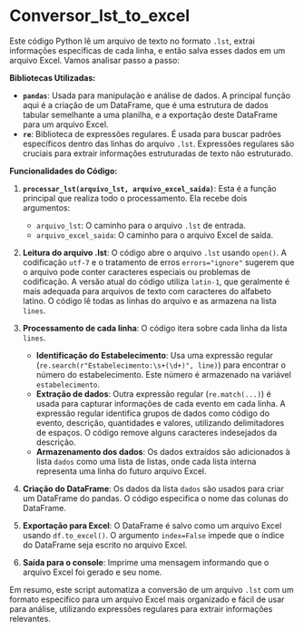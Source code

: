# Conversor_lst_to_excel

Este código Python lê um arquivo de texto no formato `.lst`, extrai informações específicas de cada linha, e então salva esses dados em um arquivo Excel.  Vamos analisar passo a passo:

**Bibliotecas Utilizadas:**

* **`pandas`**: Usada para manipulação e análise de dados.  A principal função aqui é a criação de um DataFrame, que é uma estrutura de dados tabular semelhante a uma planilha, e a exportação deste DataFrame para um arquivo Excel.
* **`re`**:  Biblioteca de expressões regulares.  É usada para buscar padrões específicos dentro das linhas do arquivo `.lst`.  Expressões regulares são cruciais para extrair informações estruturadas de texto não estruturado.


**Funcionalidades do Código:**

1. **`processar_lst(arquivo_lst, arquivo_excel_saida)`**: Esta é a função principal que realiza todo o processamento. Ela recebe dois argumentos:
    * `arquivo_lst`: O caminho para o arquivo `.lst` de entrada.
    * `arquivo_excel_saida`: O caminho para o arquivo Excel de saída.

2. **Leitura do arquivo .lst**: O código abre o arquivo `.lst` usando `open()`.  A codificação `utf-7` e o tratamento de erros `errors="ignore"` sugerem que o arquivo pode conter caracteres especiais ou problemas de codificação. A versão atual do código utiliza `latin-1`, que geralmente é mais adequada para arquivos de texto com caracteres do alfabeto latino. O código lê todas as linhas do arquivo e as armazena na lista `lines`.

3. **Processamento de cada linha**: O código itera sobre cada linha da lista `lines`.
    * **Identificação do Estabelecimento**: Usa uma expressão regular (`re.search(r"Estabelecimento:\s+(\d+)", line)`) para encontrar o número do estabelecimento. Este número é armazenado na variável `estabelecimento`.
    * **Extração de dados**: Outra expressão regular (`re.match(...)`) é usada para capturar informações de cada evento em cada linha. A expressão regular identifica grupos de dados como código do evento, descrição, quantidades e valores, utilizando delimitadores de espaços. O código remove alguns caracteres indesejados da descrição.
    * **Armazenamento dos dados**: Os dados extraídos são adicionados à lista `dados` como uma lista de listas, onde cada lista interna representa uma linha do futuro arquivo Excel.

4. **Criação do DataFrame**:  Os dados da lista `dados` são usados para criar um DataFrame do pandas.  O código especifica o nome das colunas do DataFrame.

5. **Exportação para Excel**: O DataFrame é salvo como um arquivo Excel usando `df.to_excel()`.  O argumento `index=False` impede que o índice do DataFrame seja escrito no arquivo Excel.

6. **Saída para o console**: Imprime uma mensagem informando que o arquivo Excel foi gerado e seu nome.

Em resumo, este script automatiza a conversão de um arquivo `.lst` com um formato específico para um arquivo Excel mais organizado e fácil de usar para análise, utilizando expressões regulares para extrair informações relevantes.
